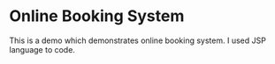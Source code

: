 # Online Booking System
This is a demo which demonstrates online booking system. I used JSP language to code. 

